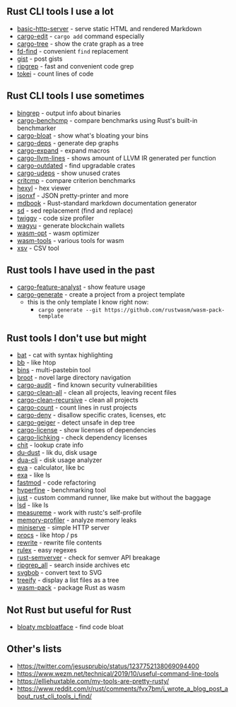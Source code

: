 ## Rust CLI tools I use a lot

- [basic-http-server](https://crates.io/crates/ripgrep) - serve static HTML and rendered Markdown
- [cargo-edit](https://crates.io/crates/cargo-edit) - `cargo add` command especially
- [cargo-tree](https://crates.io/crates/cargo-tree) - show the crate graph as a tree
- [fd-find](https://crates.io/crates/fd-find) - convenient `find` replacement
- [gist](https://crates.io/crates/gist) - post gists
- [ripgrep](https://crates.io/crates/ripgrep) - fast and convenient code grep
- [tokei](https://crates.io/crates/tokei) - count lines of code

## Rust CLI tools I use sometimes

- [bingrep](https://crates.io/crates/bingrep) - output info about binaries
- [cargo-benchcmp](https://crates.io/crates/cargo-benchcmp) - compare benchmarks using Rust's built-in benchmarker
- [cargo-bloat](https://crates.io/crates/cargo-bloat) - show what's bloating your bins
- [cargo-deps](https://crates.io/crates/cargo-deps) - generate dep graphs
- [cargo-expand](https://github.com/dtolnay/cargo-expand) - expand macros
- [cargo-llvm-lines](https://github.com/dtolnay/cargo-llvm-lines/) - shows amount of LLVM IR generated per function
- [cargo-outdated](https://crates.io/crates/cargo-outdated) - find upgradable crates
- [cargo-udeps](https://crates.io/crates/cargo-udeps) - show unused crates
- [critcmp](https://crates.io/crates/critcmp) - compare criterion benchmarks
- [hexyl](https://crates.io/crates/hexl) - hex viewer
- [jsonxf](https://crates.io/crates/jsonxf) - JSON pretty-printer and more
- [mdbook](https://crates.io/crates/mdbook) - Rust-standard markdown documentation generator
- [sd](https://crates.io/crates/sd) - sed replacement (find and replace)
- [twiggy](https://crates.io/crates/twiggy) - code size profiler
- [wagyu](https://crates.io/crates/wagyu) - generate blockchain wallets
- [wasm-opt](https://crates.io/crates/wasm-opt) - wasm optimizer
- [wasm-tools](https://crates.io/crates/wasm-tools) - various tools for wasm
- [xsv](https://crates.io/crates/xsv) - CSV tool

## Rust tools I have used in the past

- [cargo-feature-analyst](https://crates.io/crates/cargo-feature-analyst) - show feature usage
- [cargo-generate](https://crates.io/crates/cargo-generate) - create a project from a project template
  - this is the only template I know right now:
    - `cargo generate --git https://github.com/rustwasm/wasm-pack-template`

## Rust tools I don't use but might

- [bat](https://crates.io/crates/bat) - cat with syntax highlighting
- [bb](https://crates.io/crates/bb) - like htop
- [bins](https://crates.io/crates/bins) - multi-pastebin tool
- [broot](https://crates.io/crates/broot) - novel large directory navigation
- [cargo-audit](https://crates.io/crates/cargo-audit) - find known security vulnerabilities
- [cargo-clean-all](https://crates.io/crates/cargo-clean-all) - clean all projects, leaving recent files
- [cargo-clean-recursive](https://crates.io/crates/cargo-clean-recursive) - clean all projects
- [cargo-count](https://crates.io/crates/cargo-count) - count lines in rust projects
- [cargo-deny](https://crates.io/crates/cargo-deny) - disallow specific crates, licenses, etc
- [cargo-geiger](https://crates.io/crates/cargo-geiger) - detect unsafe in dep tree
- [cargo-license](https://crates.io/crates/cargo-license) - show licenses of dependencies
- [cargo-lichking](https://crates.io/crates/cargo-lichking) - check dependency licenses
- [chit](https://crates.io/crates/chit) - lookup crate info
- [du-dust](https://crates.io/crates/du-dust) - lik du, disk usage
- [dua-cli](https://crates.io/crates/dua-cli) - disk usage analyzer
- [eva](https://crates.io/crates/eva) - calculator, like bc
- [exa](https://crates.io/crates/exa) - like ls
- [fastmod](https://crates.io/crates/fastmod) - code refactoring
- [hyperfine](https://crates.io/crates/hyperfine) - benchmarking tool
- [just](https://crates.io/crates/just) - custom command runner, like make but without the baggage
- [lsd](https://crates.io/crates/lsd) - like ls
- [measureme](https://github.com/rust-lang/measureme) - work with rustc's self-profile
- [memory-profiler](https://github.com/nokia/memory-profiler) - analyze memory leaks
- [miniserve](https://crates.io/crates/miniserve) - simple HTTP server
- [procs](https://crates.io/crates/procs) - like htop / ps
- [rewrite](https://crates.io/crates/rewrite) - rewrite file contents
- [rulex](https://crates.io/crates/rulex-bin) - easy regexes
- [rust-semverver](https://github.com/rust-lang/rust-semverver) - check for semver API breakage
- [ripgrep_all](https://crates.io/crates/ripgrep_all) - search inside archives etc
- [svgbob](https://crates.io/crates/svgbob) - convert text to SVG
- [treeify](https://crates.io/crates/treeify) - display a list files as a tree
- [wasm-pack](https://crates.io/crates/wasm-pack) - package Rust as wasm

## Not Rust but useful for Rust

- [bloaty mcbloatface](https://github.com/google/bloaty) - find code bloat


## Other's lists

- https://twitter.com/jesusprubio/status/1237752138069094400
- https://www.wezm.net/technical/2019/10/useful-command-line-tools
- https://elliehuxtable.com/my-tools-are-pretty-rusty/
- https://www.reddit.com/r/rust/comments/fvx7bm/i_wrote_a_blog_post_about_rust_cli_tools_i_find/
